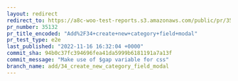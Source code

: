 ```yaml
---
layout: redirect
redirect_to: https://a8c-woo-test-reports.s3.amazonaws.com/public/pr/35132/e2e/index.html
pr_number: 35132
pr_title_encoded: "Add%2F34+create+new+category+field+modal"
pr_test_type: e2e
last_published: "2022-11-16 16:32:04 +0000"
commit_sha: 94b0c37fc394696fea41da5999b6181191a7a13f
commit_message: "Make use of $gap variable for css"
branch_name: add/34_create_new_category_field_modal
---
```

